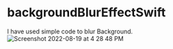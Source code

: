 # backgroundBlurEffectSwift
I have used simple code to blur Background. 
![Screenshot 2022-08-19 at 4 28 48 PM](https://user-images.githubusercontent.com/97300474/185604535-dc24f31f-88b8-402e-a50c-311c451f9cc1.png)

